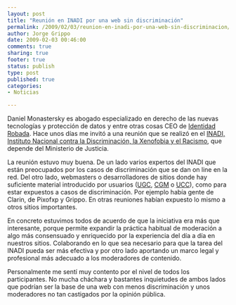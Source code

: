 ```yaml
--- 
layout: post
title: "Reunión en INADI por una web sin discriminación"
permalink: /2009/02/03/reunion-en-inadi-por-una-web-sin-discriminacion/index.html
author: Jorge Grippo
date: 2009-02-03 00:46:00
comments: true
sharing: true
footer: true
status: publish
type: post
published: true
categories: 
- Noticias

---
```

<!-- 68 -->
Daniel Monastersky es abogado especializado en derecho de las nuevas tecnologías y protección de datos y entre otras cosas CEO de <span style="text-decoration:underline;">Identidad Robada</span><a href="http://www.identidadrobada.com"></a>. Hace unos días me invitó a una reunión que se realizó en el <a href="http://www.inadi.gov.aR">INADI, Instituto Nacional contra la Discriminación, la Xenofobia y el Racismo</a>, que depende del Ministerio de Justicia.

La reunión estuvo muy buena. De un lado varios expertos del INADI que están preocupados por los casos de discriminación que se dan on line en la red. Del otro lado, webmasters o desarrolladores de sitios donde hay suficiente material introducido por usuarios (<a href="http://en.wikipedia.org/wiki/User-generated_content">UGC</a>, <a href="http://en.wikipedia.org/wiki/Consumer_generated_media">CGM</a> o <a href="http://www.oecd.org/dataoecd/57/14/38393115.pdf">UCC</a>), como para estar expuestos a casos de discriminación. Por ejemplo había gente de Clarin, de Pixofxp y Grippo. En otras reuniones habían expuesto lo mismo a otros sitios importantes.

En concreto estuvimos todos de acuerdo de que la iniciativa era más que interesante, porque permite expandir la práctica habitual de moderación a algo más consensuado y enriquecido por la experiencia del día a día en nuestros sitios. Colaborando en lo que sea necesario para que la tarea del INADI pueda ser más efectiva y por otro lado aportando un marco legal y profesional más adecuado a los moderadores de contenido.

Personalmente me sentí muy contento por el nivel de todos los participantes. No mucha cháchara y bastantes inquietudes de ambos lados que podrían ser la base de una web con menos discriminación y unos moderadores no tan castigados por la opinión pública.

